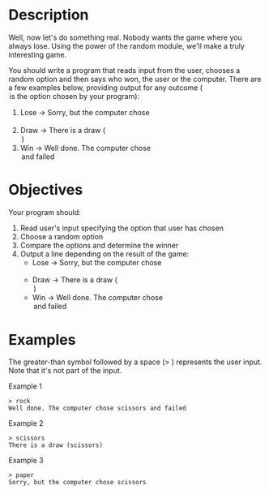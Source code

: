 #  Description

Well, now let's do something real. Nobody wants the game where you always lose.
Using the power of the random module, we'll make a truly interesting game.

You should write a program that reads input from the user, chooses a random option and then says who won, the user or the computer.
There are a few examples below, providing output for any outcome (<option> is the option chosen by your program):

1.    Lose -> Sorry, but the computer chose <option>
2.    Draw -> There is a draw (<option>)
3.    Win -> Well done. The computer chose <option> and failed

#  Objectives

Your program should:

1.    Read user's input specifying the option that user has chosen
2.    Choose a random option
3.    Compare the options and determine the winner
4.    Output a line depending on the result of the game:
        - Lose -> Sorry, but the computer chose <option>
        - Draw -> There is a draw (<option>)
        - Win -> Well done. The computer chose <option> and failed

#  Examples

The greater-than symbol followed by a space (> ) represents the user input. Note that it's not part of the input.

Example 1

    > rock
    Well done. The computer chose scissors and failed

Example 2

    > scissors
    There is a draw (scissors)

Example 3

    > paper
    Sorry, but the computer chose scissors